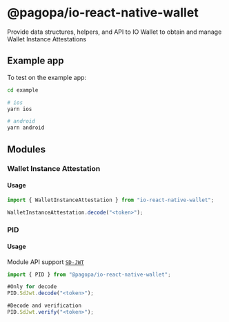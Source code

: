# @pagopa/io-react-native-wallet

Provide data structures, helpers, and API to IO Wallet to obtain and manage Wallet Instance Attestations


## Example app
To test on the example app:

```sh
cd example

# ios
yarn ios

# android
yarn android
```

## Modules

### Wallet Instance Attestation

#### Usage

```ts
import { WalletInstanceAttestation } from "io-react-native-wallet";

WalletInstanceAttestation.decode("<token>");
```

### PID

#### Usage

Module API support [`SD-JWT`](https://italia.github.io/eidas-it-wallet-docs/en/pid-data-model.html#id1)

```ts
import { PID } from "@pagopa/io-react-native-wallet";

#Only for decode
PID.SdJwt.decode("<token>");

#Decode and verification
PID.SdJwt.verify("<token>");

```

